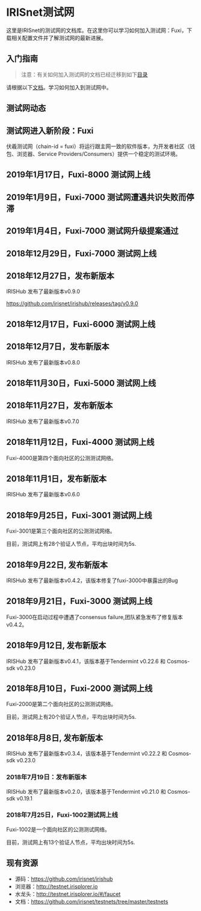 # IRISnet测试网

这里是IRISnet的测试网的文档库。在这里你可以学习如何加入测试网：Fuxi，下载相关配置文件并了解测试网的最新进展。

## 入门指南

> 注意：有关如何加入测试网的文档已经迁移到如下[目录](https://github.com/irisnet/irishub/tree/master/docs/get-started)

请根据以下[文档](https://github.com/irisnet/irishub/blob/master/docs/get-started/README.md)。学习如何加入到测试网中。

## 测试网动态
## 测试网进入新阶段：Fuxi
伏羲测试网（chain-id = fuxi）将运行跟主网一致的软件版本，为开发者社区（钱包、浏览器、Service Providers/Consumers）提供一个稳定的测试环境。

## 2019年1月17日，Fuxi-8000 测试网上线


## 2019年1月9日，Fuxi-7000 测试网遭遇共识失败而停滞


## 2019年1月4日，Fuxi-7000 测试网升级提案通过


## 2018年12月29日，Fuxi-7000 测试网上线


## 2018年12月27日，发布新版本

IRISHub 发布了最新版本v0.9.0

https://github.com/irisnet/irishub/releases/tag/v0.9.0

## 2018年12月17日，Fuxi-6000 测试网上线


## 2018年12月7日，发布新版本

IRISHub 发布了最新版本v0.8.0

## 2018年11月30日，Fuxi-5000 测试网上线


## 2018年11月27日，发布新版本

IRISHub 发布了最新版本v0.7.0

## 2018年11月12日，Fuxi-4000 测试网上线

Fuxi-4000是第四个面向社区的公测测试网络。

## 2018年11月1日，发布新版本

IRISHub 发布了最新版本v0.6.0

## 2018年9月25日，Fuxi-3001 测试网上线

Fuxi-3001是第三个面向社区的公测测试网络。

目前，测试网上有28个验证人节点，平均出块时间为5s. 

## 2018年9月22日, 发布新版本

IRISHub 发布了最新版本v0.4.2，该版本修复了fuxi-3000中暴露出的Bug

## 2018年9月21日，Fuxi-3000 测试网上线

Fuxi-3000在启动过程中遭遇了consensus failure,团队紧急发布了修复版本 v0.4.2。


## 2018年9月12日, 发布新版本

IRISHub 发布了最新版本v0.4.1，该版本基于Tendermint v0.22.6 和 Cosmos-sdk v0.23.0

## 2018年8月10日，Fuxi-2000 测试网上线

Fuxi-2000是第二个面向社区的公测测试网络。

目前，测试网上有20个验证人节点，平均出块时间为5s. 

## 2018年8月8日, 发布新版本

IRISHub 发布了最新版本v0.3.4，该版本基于Tendermint v0.22.2 和 Cosmos-sdk v0.23.0


### 2018年7月19日：发布新版本

IRISHub 发布了最新版本v0.2.0，该版本基于Tendermint v0.21.0 和 Cosmos-sdk v0.19.1


### 2018年7月25日，Fuxi-1002测试网上线

Fuxi-1002是一个面向社区的公测测试网络。

目前，测试网上有13个验证人节点，平均出块时间为5s. 

## 现有资源

* 源码：https://github.com/irisnet/irishub
* 浏览器：http://testnet.irisplorer.io 
* 水龙头：http://testnet.irisplorer.io/#/faucet
* 文档：https://github.com/irisnet/testnets/tree/master/testnets



